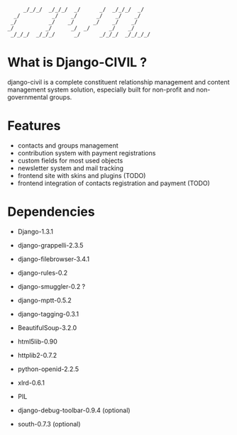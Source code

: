 ```                                                          
     _/_/_/  _/_/_/  _/      _/  _/_/_/  _/  
  _/          _/    _/      _/    _/    _/   
 _/          _/    _/      _/    _/    _/    
_/          _/      _/  _/      _/    _/     
 _/_/_/  _/_/_/      _/      _/_/_/  _/_/_/_/

```

# What is Django-CIVIL ?

django-civil is a complete constituent relationship management and content 
management system solution, especially built for non-profit and non-governmental
groups.


# Features

* contacts and groups management
* contribution system with payment registrations
* custom fields for most used objects
* newsletter system and mail tracking
* frontend site with skins and plugins (TODO)
* frontend integration of contacts registration and payment (TODO)


# Dependencies

* Django-1.3.1
* django-grappelli-2.3.5
* django-filebrowser-3.4.1
* django-rules-0.2
* django-smuggler-0.2 ?
* django-mptt-0.5.2
* django-tagging-0.3.1
* BeautifulSoup-3.2.0
* html5lib-0.90
* httplib2-0.7.2
* python-openid-2.2.5
* xlrd-0.6.1
* PIL

* django-debug-toolbar-0.9.4 (optional)
* south-0.7.3 (optional)
